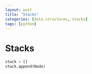 ```yaml
---
layout: post
title: "Stacks"
categories: [data_structures, stacks]
tags: [python]
---
```


# Stacks

```python
stack = []
stack.append(Node)
```